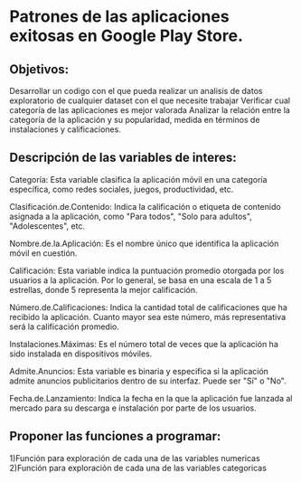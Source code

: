 # Patrones de las aplicaciones exitosas en Google Play Store.

## Objetivos:
Desarrollar un codigo con el que pueda realizar un analisis de datos exploratorio de cualquier dataset con el que necesite trabajar
Verificar cual categoría de las aplicaciones es mejor valorada
Analizar la relación entre la categoría de la aplicación y su popularidad, medida en términos de instalaciones y calificaciones.

## Descripción de las variables de interes:
Categoría: Esta variable clasifica la aplicación móvil en una categoría específica, como redes sociales, juegos, productividad, etc.

Clasificación.de.Contenido: Indica la calificación o etiqueta de contenido asignada a la aplicación, como "Para todos", "Solo para adultos", "Adolescentes", etc.

Nombre.de.la.Aplicación: Es el nombre único que identifica la aplicación móvil en cuestión.

Calificación: Esta variable indica la puntuación promedio otorgada por los usuarios a la aplicación. Por lo general, se basa en una escala de 1 a 5 estrellas, donde 5 representa la mejor calificación.

Número.de.Calificaciones: Indica la cantidad total de calificaciones que ha recibido la aplicación. Cuanto mayor sea este número, más representativa será la calificación promedio.

Instalaciones.Máximas: Es el número total de veces que la aplicación ha sido instalada en dispositivos móviles.

Admite.Anuncios: Esta variable es binaria y especifica si la aplicación admite anuncios publicitarios dentro de su interfaz. Puede ser "Sí" o "No".

Fecha.de.Lanzamiento: Indica la fecha en la que la aplicación fue lanzada al mercado para su descarga e instalación por parte de los usuarios.

## Proponer las funciones a programar:
1)Función para exploración de cada una de las variables numericas
2)Función para exploración de cada una de las variables categoricas

